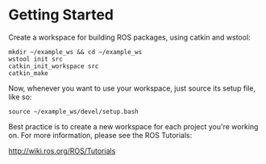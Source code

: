 Getting Started
===============

Create a workspace for building ROS packages, using catkin and wstool:

    mkdir ~/example_ws && cd ~/example_ws
    wstool init src
    catkin_init_workspace src
    catkin_make

Now, whenever you want to use your workspace, just source its setup file, like so:

    source ~/example_ws/devel/setup.bash

Best practice is to create a new workspace for each project you're working on. For
more information, please see the ROS Tutorials:

http://wiki.ros.org/ROS/Tutorials
